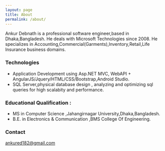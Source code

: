 ```yaml
---
layout: page
title: About
permalink: /about/
---
```

Ankur Debnath is a professional software engineer,based in Dhaka,Bangladesh. He deals with Microsoft Technologies since 2008.
He specializes in Accounting,Commercial(Garments),Inventory,Retail,Life Insurance business domains.

### Technologies
 
* Application Development using Asp.NET MVC, WebAPI + AngularJS/Jquery/HTML/CSS/Bootstrap,Android Studio.
* SQL Server,physical database design , analyzing and optimizing sql queries for high scalabity and performance.

### Educational Qualification : 
* MS in Computer Science ,Jahangirnagar University,Dhaka,Bangladesh.
* B.E. in Electronics & Communication ,BMS College Of Engineering.

### Contact 

[ankured182@gmail.com](mailto:ankured182@gmail.com)
